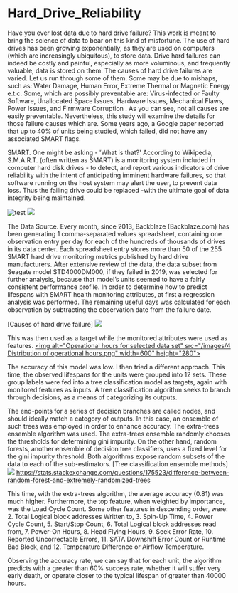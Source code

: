 # Hard_Drive_Reliability

Have you ever lost data due to hard drive failure? This work is meant to bring the science of data to bear on this kind of misfortune. 
The use of hard drives has been growing exponentially, as they are used on computers (which are increasingly ubiquitous), to store data. 
Drive hard failures can indeed be costly and painful, especially as more voluminous, and frequently valuable, 
data is stored on them. 
The causes of hard drive failures are varied. Let us run through some of them.
Some may be due to mishaps, such as: 
	Water Damage, 
	Human Error, 
	Extreme Thermal or Magnetic Energy e.t.c.
Some, which are possibly preventable are:
	Virus-infected or Faulty Software, 
	Unallocated Space Issues, 
	Hardware Issues,
		Mechanical Flaws, 
		Power Issues, and 
		Firmware Corruption .
As you can see, not all causes are easily preventable. 
Nevertheless, this study will examine the details for those failure causes which are.
Some years ago, a Google paper reported that up to 40% of units being studied, which failed, did not have any associated SMART flags. 

SMART. 
One might be asking - 'What is that?' 
According to Wikipedia, S.M.A.R.T. (often written as SMART) is a monitoring system included in computer hard disk drives - to detect, and report various indicators of drive reliability with the intent of anticipating imminent hardware failures, so that software running on the host system may alert the user, to prevent data loss. 
Thus the failing drive could be replaced -with the ultimate goal of data integrity being maintained.

![test](http://samplesite.com/somesample.jpg)
<img src="https://macdatarecoverysolutions.files.wordpress.com/2015/05/harddrivefailure_prime-100028965-large.jpg" width="300"/>

The Data Source. 
Every month, since 2013, Backblaze (Backblaze.com) has been generating 1 comma-separated values spreadsheet, containing one observation entry per day for each of the hundreds of thousands of drives in its data center. Each spreadsheet entry stores more than 50 of the 255 SMART hard drive monitoring metrics published by hard drive manufacturers.
After extensive review of the data, 
the data subset from Seagate model STD4000DM000, if they failed in 2019, 
was selected for further analysis, 
because that model’s units seemed to have a fairly consistent performance profile.
In order to determine how to predict lifespans with SMART health monitoring attributes, 
at first a regression analysis was performed. 
The remaining useful days was calculated for each observation by subtracting the observation date from the failure date. 

[Causes of hard drive failure]
<img src="https://images.wondershare.com/recoverit/article/2019/06/common-causes-of-hard-drive-failure.jpg" width="300"/>

This was then used as a target while the monitored attributes were used as features. 
<a href="https://github.com/CarveTheFuture/TrendsInEnergyDevelopmentAndHealth">
         <img alt="Operational hours for selected data set" src="/images/4 Distribution of operational hours.png"
         width=600" height="280">
      </a>


The accuracy of this model was low.
I then tried a different approach. This time, the observed lifespans for the units were grouped into 12 sets. These group labels were fed into a tree classification model as targets, again with monitored features as inputs. A tree classification algorithm seeks to branch through decisions,
as a means of categorizing its outputs. 

The end-points for a series of decision branches are called nodes, 
and should ideally match a category of outputs. 
In this case, an ensemble of such trees was employed in order to enhance accuracy. 
The extra-trees ensemble algorithm was used. 
The extra-trees ensemble randomly chooses the thresholds for determining gini impurity. 
On the other hand, random forests, another ensemble of decision tree classifiers, 
uses a fixed level for the gini impurity threshold. 
Both algorithms expose random subsets of the data to each of the sub-estimators.
[Tree classification ensemble methods]
<img src="https://i.stack.imgur.com/Q18mk.png" width="300"/>
https://stats.stackexchange.com/questions/175523/difference-between-random-forest-and-extremely-randomized-trees

This time, with the extra-trees algorithm, the average accuracy (0.81) was much higher. Furthermore, the top feature, when weighted by importance, was the Load Cycle Count. Some other features in descending order, were:
2. Total Logical block addresses Written to,
3. Spin-Up Time, 
4. Power Cycle Count, 
5. Start/Stop Count,
6. Total Logical block addresses read from, 
7. Power-On Hours, 
8. Head Flying Hours, 
9. Seek Error Rate, 
10. Reported Uncorrectable Errors, 
11. SATA Downshift Error Count or Runtime Bad Block, and 
12. Temperature Difference or Airflow Temperature.

Observing the accuracy rate, we can say that for each unit, 
the algorithm predicts with a greater than 60% success rate, 
whether it will suffer very early death, or operate closer to the typical lifespan of greater than 40000 hours.




